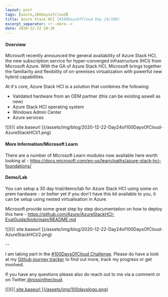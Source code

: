 ```yaml
---
layout: post
tags: [azure,100daysofcloud]
title: Azure Stack HCI [#100DaysOfCloud Day 24/100] 
excerpt_separator: <!--more-->
date: 2020-12-22 20:30
---
```

#### Overview

Microsoft recently announced the general availability of Azure Stack HCI, the new subscription service for hyper-converged infrastructure (HCI) from Microsoft Azure. With the GA of Azure Stack HCI, Microsoft brings together the familiarity and flexibility of on-premises virtualization with powerful new hybrid capabilities.

At it's core, Azure Stack HCI is a solution that combines the following:

- Validated hardware from an OEM partner (this can be existing aswell as new)
- Azure Stack HCI operating system
- Windows Admin Center
- Azure services

![]({{ site.baseurl }}/assets/img/blog/2020-12-22-Day24of100DaysOfCloud-AzureStackHCI/1.png)

#### More Information/Microsoft Learn

There are a number of Microsoft Learn modules now available here worth looking at - <a href="https://docs.microsoft.com/en-us/learn/paths/azure-stack-hci-foundations/" target="_blank">https://docs.microsoft.com/en-us/learn/paths/azure-stack-hci-foundations/</a>

#### Demo/Lab

You can setup a 30 day trial/demo/lab for Azure Stack HCI using some on prem hardware - or better yet if you don't have this kit available to you, it can be setup using nested virtualisation in Azure.

Microsoft provide some great step by step documentation on how to deploy this here - <a href="https://github.com/Azure/AzureStackHCI-EvalGuide/blob/main/README.md" target="_blank">https://github.com/Azure/AzureStackHCI-EvalGuide/blob/main/README.md</a>

![]({{ site.baseurl }}/assets/img/blog/2020-12-22-Day24of100DaysOfCloud-AzureStackHCI/2.png)

--

I am taking part in the <a href="https://100daysofcloud.com/" target="_blank">#100DaysOfCloud Challenge</a>. Please do have a look at my <a href="https://github.com/rossinthecloud/100DaysOfCloud" target="_blank">Github journey tracker</a> to find out more, track my progress or get involved.

If you have any questions please also do reach out to me via a comment or on Twitter<a href="https://www.twitter.com/rossinthecloud" target="_blank"> @rossinthecloud</a>.

<a href="https://github.com/rossinthecloud/100DaysOfCloud" target="_blank">![]({{ site.baseurl }}/assets/img/100dayslogo.png)</a>

